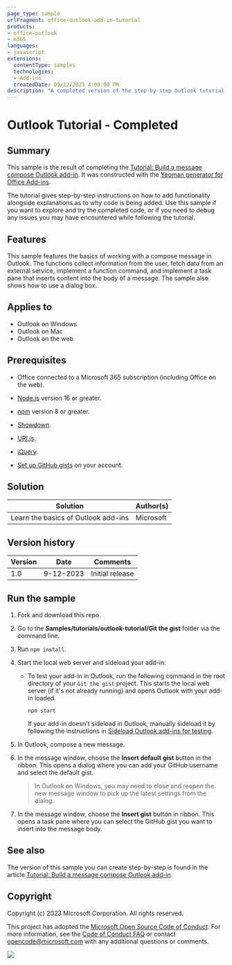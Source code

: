 ```yaml
---
page_type: sample
urlFragment: office-outlook-add-in-tutorial
products:
- office-outlook
- m365
languages:
- javascript
extensions:
  contentType: samples
  technologies:
  - Add-ins
  createdDate: 09/12/2023 4:00:00 PM
description: "A completed version of the step-by-step Outlook tutorial hosted on learn.microsoft.com."
---
```


# Outlook Tutorial - Completed

## Summary

This sample is the result of completing the [Tutorial: Build a message compose Outlook add-in](https://learn.microsoft.com/office/dev/add-ins/tutorials/outlook-tutorial). It was constructed with the [Yeoman generator for Office Add-ins](https://learn.microsoft.com/office/dev/add-ins/develop/yeoman-generator-overview).

The tutorial gives step-by-step instructions on how to add functionality alongside explanations as to why code is being added. Use this sample if you want to explore and try the completed code, or if you need to debug any issues you may have encountered while following the tutorial.

## Features

This sample features the basics of working with a compose message in Outlook. The functions collect information from the user, fetch data from an external service, implement a function command, and implement a task pane that inserts content into the body of a message. The sample also shows how to use a dialog box.

## Applies to

- Outlook on Windows
- Outlook on Mac
- Outlook on the web

## Prerequisites

- Office connected to a Microsoft 365 subscription (including Office on the web).
- [Node.js](https://nodejs.org/) version 16 or greater.
- [npm](https://docs.npmjs.com/downloading-and-installing-node-js-and-npm) version 8 or greater.
- [Showdown](https://github.com/showdownjs/showdown).
- [URI.js](https://github.com/medialize/URI.js).
- [jQuery](https://jquery.com/).

- [Set up GitHub gists](https://learn.microsoft.com/office/dev/add-ins/tutorials/outlook-tutorial#setup) on your account.

## Solution

| Solution | Author(s) |
|----------|-----------|
| Learn the basics of Outlook add-ins | Microsoft |

## Version history

| Version  | Date | Comments |
|----------|------|----------|
| 1.0 | 9-12-2023 | Initial release |

## Run the sample

1. Fork and download this repo.

1. Go to the **Samples/tutorials/outlook-tutorial/Git the gist** folder via the command line.

1. Run `npm install`.

1. Start the local web server and sideload your add-in:

    - To test your add-in in Outlook, run the following command in the root directory of your `Git the gist` project. This starts the local web server (if it's not already running) and opens Outlook with your add-in loaded.

      `npm start`

      If your add-in doesn't sideload in Outlook, manually sideload it by following the instructions in [Sideload Outlook add-ins for testing](https://learn.microsoft.com/office/dev/add-ins/outlook/sideload-outlook-add-ins-for-testing#sideload-manually).

1. In Outlook, compose a new message.

1. In the message window, choose the **Insert default gist** button in the ribbon. This opens a dialog where you can add your GitHub username and select the default gist.

    > In Outlook on Windows, you may need to close and reopen the new message window to pick up the latest settings from the dialog.

1. In the message window, choose the **Insert gist** button in ribbon. This opens a task pane where you can select the GitHub gist you want to insert into the message body.

## See also

The version of this sample you can create step-by-step is found in the article [Tutorial: Build a message compose Outlook add-in](https://learn.microsoft.com/office/dev/add-ins/tutorials/outlook-tutorial).

## Copyright

Copyright (c) 2023 Microsoft Corporation. All rights reserved.

This project has adopted the [Microsoft Open Source Code of Conduct](https://opensource.microsoft.com/codeofconduct/). For more information, see the [Code of Conduct FAQ](https://opensource.microsoft.com/codeofconduct/faq/) or contact [opencode@microsoft.com](mailto:opencode@microsoft.com) with any additional questions or comments.

<img src="https://pnptelemetry.azurewebsites.net/pnp-officeaddins/samples/office-outlook-add-in-tutorial" />